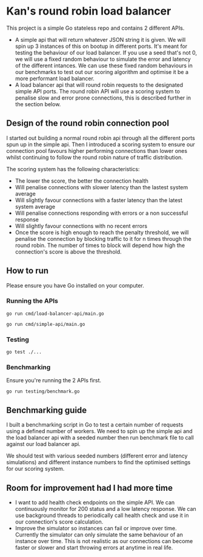 # Kan's round robin load balancer

This project is a simple Go stateless repo and contains 2 different APIs.
- A simple api that will return whatever JSON string it is given. We will spin up 3 instances of this on bootup in different ports. It's meant for testing the behaviour of our load balancer. If you use a seed that's not 0, we will use a fixed random behaviour to simulate the error and latency of the different intances. We can use these fixed random behaviours in our benchmarks to test out our scoring algorithm and optimise it be a more performant load balancer.
- A load balancer api that will round robin requests to the designated simple API ports. The round robin API will use a scoring system to penalise slow and error prone connections, this is described further in the section below.

## Design of the round robin connection pool

I started out building a normal round robin api through all the different ports spun up in the simple api. Then I introduced a scoring system to ensure our connection pool favours higher performing connections than lower ones whilst continuing to follow the round robin nature of traffic distribution.

The scoring system has the following characteristics:
- The lower the score, the better the connection health
- Will penalise connections with slower latency than the lastest system average
- Will slightly favour connections with a faster latency than the latest system average
- Will penalise connections responding with errors or a non successful response
- Will slightly favour connections with no recent errors
- Once the score is high enough to reach the penalty threshold, we will penalise the connection by blocking traffic to it for n times through the round robin. The number of times to block will depend how high the connection's score is above the threshold.

## How to run

Please ensure you have Go installed on your computer.

### Running the APIs

```go run cmd/load-balancer-api/main.go```

```go run cmd/simple-api/main.go```

### Testing

```go test ./...```

### Benchmarking

Ensure you're running the 2 APIs first.

```go run testing/benchmark.go```

## Benchmarking guide

I built a benchmarking script in Go to test a certain number of requests using a defined number of workers. We need to spin up the simple api and the load balancer api with a seeded number then run benchmark file to call against our load balancer api.

We should test with various seeded numbers (different error and latency simulations) and different instance numbers to find the optimised settings for our scoring system.

## Room for improvement had I had more time
- I want to add health check endpoints on the simple API. We can continuously monitor for 200 status and a low latency response. We can use background threads to periodically call health check and use it in our connection's score calculation.
- Improve the simulator so instances can fail or improve over time. Currently the simulator can only simulate the same behaviour of an instance over time. This is not realistic as our connections can become faster or slower and start throwing errors at anytime in real life.
